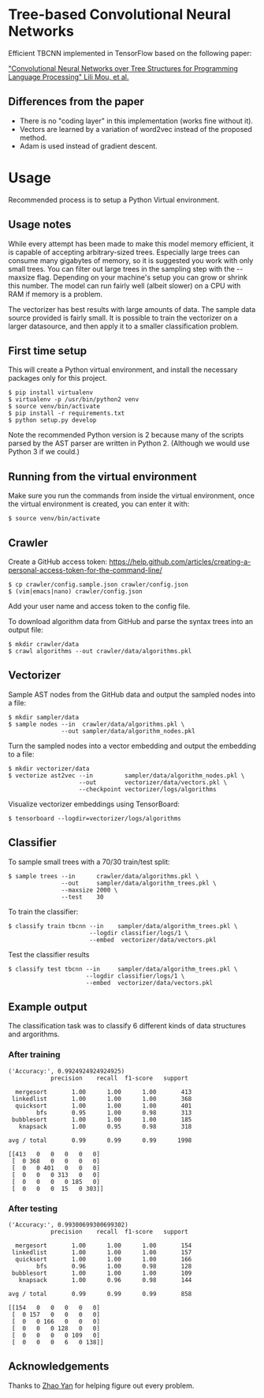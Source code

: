 # Tree-based Convolutional Neural Networks

Efficient TBCNN implemented in TensorFlow based on the following paper:

["Convolutional Neural Networks over Tree Structures for Programming Language Processing" Lili Mou, et al.](https://arxiv.org/pdf/1409.5718.pdf)

Differences from the paper
--------------------------

* There is no "coding layer" in this implementation (works fine without it).
* Vectors are learned by a variation of word2vec instead of the proposed method.
* Adam is used instead of gradient descent.

Usage
=====

Recommended process is to setup a Python Virtual environment.

Usage notes
-----------

While every attempt has been made to make this model memory efficient, it is
capable of accepting arbitrary-sized trees. Especially large trees can consume
many gigabytes of memory, so it is suggested you work with only small trees.
You can filter out large trees in the sampling step with the --maxsize flag.
Depending on your machine's setup you can grow or shrink this number. The model
can run fairly well (albeit slower) on a CPU with RAM if memory is a problem.

The vectorizer has best results with large amounts of data. The sample data 
source provided is fairly small. It is possible to train the vectorizer on
a larger datasource, and then apply it to a smaller classification problem.

First time setup
----------------

This will create a Python virtual environment, and install the necessary
packages only for this project.

    $ pip install virtualenv
    $ virtualenv -p /usr/bin/python2 venv
    $ source venv/bin/activate
    $ pip install -r requirements.txt
    $ python setup.py develop

Note the recommended Python version is 2 because many of the scripts parsed
by the AST parser are written in Python 2. (Although we would use Python 3
if we could.)

Running from the virtual environment
------------------------------------

Make sure you run the commands from inside the virtual environment, once the
virtual environment is created, you can enter it with:

    $ source venv/bin/activate

Crawler
-------

Create a GitHub access token: https://help.github.com/articles/creating-a-personal-access-token-for-the-command-line/

    $ cp crawler/config.sample.json crawler/config.json
    $ (vim|emacs|nano) crawler/config.json

Add your user name and access token to the config file.

To download algorithm data from GitHub and parse the syntax trees into an output file:

    $ mkdir crawler/data
    $ crawl algorithms --out crawler/data/algorithms.pkl

Vectorizer
----------

Sample AST nodes from the GitHub data and output the sampled nodes into a file:

    $ mkdir sampler/data
    $ sample nodes --in  crawler/data/algorithms.pkl \
                   --out sampler/data/algorithm_nodes.pkl

Turn the sampled nodes into a vector embedding and output the embedding to a
file:

    $ mkdir vectorizer/data
    $ vectorize ast2vec --in         sampler/data/algorithm_nodes.pkl \
                        --out        vectorizer/data/vectors.pkl \
                        --checkpoint vectorizer/logs/algorithms

Visualize vectorizer embeddings using TensorBoard:

    $ tensorboard --logdir=vectorizer/logs/algorithms

Classifier
----------

To sample small trees with a 70/30 train/test split:

    $ sample trees --in      crawler/data/algorithms.pkl \
                   --out     sampler/data/algorithm_trees.pkl \
                   --maxsize 2000 \
                   --test    30

To train the classifier:

    $ classify train tbcnn --in    sampler/data/algorithm_trees.pkl \
                           --logdir classifier/logs/1 \
                           --embed  vectorizer/data/vectors.pkl

Test the classifier results

    $ classify test tbcnn --in     sampler/data/algorithm_trees.pkl \
                          --logdir classifier/logs/1 \
                          --embed  vectorizer/data/vectors.pkl

Example output
--------------

The classification task was to classify 6 different kinds of data structures
and argorithms.

### After training

    ('Accuracy:', 0.9924924924924925)
                precision    recall  f1-score   support

      mergesort       1.00      1.00      1.00       413
     linkedlist       1.00      1.00      1.00       368
      quicksort       1.00      1.00      1.00       401
            bfs       0.95      1.00      0.98       313
     bubblesort       1.00      1.00      1.00       185
       knapsack       1.00      0.95      0.98       318

    avg / total       0.99      0.99      0.99      1998

    [[413   0   0   0   0   0]
     [  0 368   0   0   0   0]
     [  0   0 401   0   0   0]
     [  0   0   0 313   0   0]
     [  0   0   0   0 185   0]
     [  0   0   0  15   0 303]]


### After testing

    ('Accuracy:', 0.99300699300699302)
                precision    recall  f1-score   support

      mergesort       1.00      1.00      1.00       154
     linkedlist       1.00      1.00      1.00       157
      quicksort       1.00      1.00      1.00       166
            bfs       0.96      1.00      0.98       128
     bubblesort       1.00      1.00      1.00       109
       knapsack       1.00      0.96      0.98       144

    avg / total       0.99      0.99      0.99       858

    [[154   0   0   0   0   0]
     [  0 157   0   0   0   0]
     [  0   0 166   0   0   0]
     [  0   0   0 128   0   0]
     [  0   0   0   0 109   0]
     [  0   0   0   6   0 138]]

Acknowledgements
----------------

Thanks to [Zhao Yan](https://github.com/GuitarmonYz) for helping figure out every
problem.
